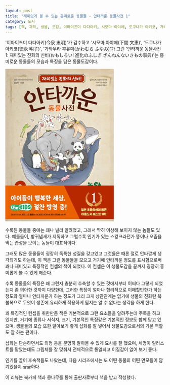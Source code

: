 ```yaml
---
layout: post
title: "재미있게 볼 수 있는 흥미로운 동물들 - 안타까운 동물사전 1"
category: 도서
tags: [책, 과학, 생물, 도감, 이마이즈미 다다아키, 시모마 아야에, 도쿠나가 아키코, 가와무라 후유미, 이선희, 고은문화사, 북카페 책과 콩나무, 서평]
---
```


'이마이즈미 다다아키(今泉 忠明)'가 감수하고
'시모마 아야에(下間 文恵)',
'도쿠나가 아키코(徳永 明子)',
'가와무라 후유미(かわむら ふゆみ)'가 그린
'안타까운 동물사전 1: 재미있는 진화의 신비(おもしろい! 進化のふしぎ ざんねんないきもの事典)'는
흥미로운 동물들의 모습과 특징을 담은 동물도감이다.

![표지](/images/book/omoshiroi-shinka-no-fushigi-zannen-na-ikimono-jiten-book-h480.jpg)

수록된 동물들 중에는 꽤나 널리 알려졌고, 그래서 딱히 이상해 보이지 않는 놈들도 있다.
예를들어, 방귀냄새가 지독하고 그럴수록 인기가 있는 스컹크라던가
똥이나 오줌을 먹는 습성을 보이는 놈들이 대표적이다.

그래도 많은 동물들이 굉장히 독특한 성질을 갖고있고
그것들은 때론 절로 안타깝게 생각되기도 하는데,
이 책은 그런 동물들을 모으고 거기에 안타까운 정도를 표시함으로써
꽤나 재미있고 특징적인 컨셉의 책이 되었다.
이 컨셉은 이 생물도감을 끝까지 굉장히 흥미롭게 볼 수 있게 해준다.

수록 동물들의 특징은 왜 그런지 충분히 추측할 수 있는 것에서부터
어쩌다 그렇게 되었는지 좀 의아한 것까지 다양한데,
그러한 특징이 얼마나 합리적으로 이해할만한가 하는 정도와
얼마나 안타까운가 하는 정도가 그리 크게 상관관계는 없기에
생물의 진화란 복불복으로 무엇이 생존에 유리하게 작용하게 될지는 알 수 없다는 생각을 하게 한다.

꽤 특징적인 컨셉을 취한만큼
책은 기본적으로 그런 요소들을 알려주는데 주목을 하고 있지만,
거기에 종류나 서식지, 크기, 기본적인 특징같은 기본적인 정보도 함께 담고 있으며,
생물들의 모습 또한 알아보기 좋게 삽화를 잘 넣어서
생물도감으로서의 기본 역할도 잘 하는 편이다.

삽화는 단순하면서도 외형 등을 분명히 알아볼 수 있게 묘사를 잘 했으며,
세명이 일러스트를 맡았는데도 그림체를 잘 맞춰서 전체적으로 통일되고 이질감이 없어 보기 좋다.

인기를 끌어 후속책들도 나왔는데,
다음 시리즈에서는 또 어떤 동물의 어떤 면모들이 담겨있을지 궁금하다.



<div class="im im-info">
이 리뷰는 북카페 책과 콩나무를 통해 출판사로부터 책을 받고 작성했다.
</div>
